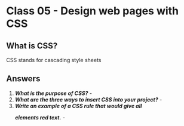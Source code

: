 # Class 05 - Design web pages with CSS

## What is CSS?

CSS stands for cascading style sheets

## Answers

1. ***What is the purpose of CSS?*** - 
2. ***What are the three ways to insert CSS into your project?*** - 
3. ***Write an example of a CSS rule that would give all <p> elements red text.*** - 
